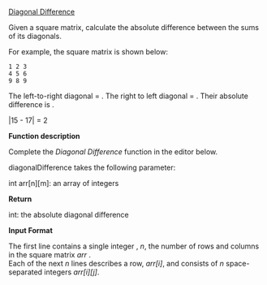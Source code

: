 [Diagonal Difference](https://www.hackerrank.com/challenges/diagonal-difference/problem?h_r=next-challenge&h_v=zen)

Given a square matrix, calculate the absolute difference between the sums of its diagonals.

For example, the square matrix  is shown below:

```
1 2 3
4 5 6
9 8 9  
```

The left-to-right diagonal = . The right to left diagonal = . Their absolute difference is .

|15 - 17| = 2

__Function description__

Complete the _Diagonal Difference_ function in the editor below.

diagonalDifference takes the following parameter:

int arr[n][m]: an array of integers

__Return__

int: the absolute diagonal difference

__Input Format__

The first line contains a single integer , _n_, the number of rows and columns in the square matrix _arr_ .  
Each of the next _n_ lines describes a row, _arr[i]_, and consists of _n_ space-separated integers _arr[i][j]_.


